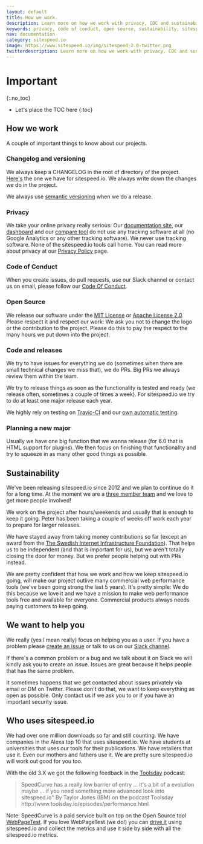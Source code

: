 ```yaml
---
layout: default
title: How we work.
description: Learn more on how we work with privacy, COC and sustainability.
keywords: privacy, code of conduct, open source, sustainability, sitespeed.io
nav: documentation
category: sitespeed.io
image: https://www.sitespeed.io/img/sitespeed-2.0-twitter.png
twitterdescription: Learn more on how we work with privacy, COC and sustainability.
---
```


# Important
{:.no_toc}

* Let's place the TOC here
{:toc}

## How we work
A couple of important things to know about our projects.

### Changelog and versioning
We always keep a CHANGELOG in the root of directory of the project. [Here's](https://github.com/sitespeedio/sitespeed.io/blob/master/CHANGELOG.md) the one we have for sitespeed.io. We always write down the changes we do in the project.

We always use [semantic versioning](http://semver.org/) when we do a release.

### Privacy
We take your online privacy really serious: Our [documentation site](https://www.sitespeed.io/), our [dashboard](https://dashboard.sitespeed.io) and our [compare tool](https://compare.sitespeed.io) do not use any tracking software at all (no Google Analytics or any other tracking software). We never use tracking software. None of the sitespeed.io tools call home. You can read more about privacy at our [Privacy Policy](../privacy-policy/) page.

### Code of Conduct
When you create issues, do pull requests, use our Slack channel or contact us on email, please follow our [Code Of Conduct](https://github.com/sitespeedio/sitespeed.io/blob/master/CODE_OF_CONDUCT.md).

### Open Source
We release our software under the [MIT License](https://github.com/sitespeedio/sitespeed.io/blob/master/LICENSE) or [Apache License 2.0](https://github.com/sitespeedio/browsertime/blob/master/LICENSE). Please respect it and respect our work: We ask you not to change the logo or the contribution to the project. Please do this to pay the respect to the many hours we put down into the project.

### Code and releases
We try to have issues for everything we do (sometimes when there are small technical changes we miss that), we do PRs. Big PRs we always review them within the team.

We try to release things as soon as the functionality is tested and ready (we release often, sometimes a couple of times a week). For sitespeed.io we try to do at least one major release each year.

We highly rely on testing on [Travic-CI](https://travis-ci.org/) and our [own automatic testing](https://www.sitespeed.io/releasing-with-confidence/).

### Planning a new major
Usually we have one big function that we wanna release (for 6.0 that is HTML support for plugins). We then focus on finishing that functionality and try to squeeze in as many other good things as possible.

## Sustainability
We've been releasing sitespeed.io since 2012 and we plan to continue do it for a long time. At the moment we are a [three member team](../aboutus/) and we love to get more people involved!

We work on the project after hours/weekends and usually that is enough to keep it going. Peter has been taking a couple of weeks off work each year to prepare for larger releases.

We have stayed away from taking money contributions so far (except an award from the [The Swedish Internet Infrastructure Foundation](https://www.iis.se/english/about-iis/)). That helps us to be independent (and that is important for us), but we aren't totally closing the door for money. But we prefer people helping out with PRs instead.

We are pretty confident that how we work and how we keep sitespeed.io going, will make our project outlive many commercial web performance tools (we've been going strong the last 5 years). It's pretty simple: We do this because we love it and we have a mission to make web performance tools free and available for everyone. Commercial products always needs paying customers to keep going.

## We want to help you
We really (yes I mean really) focus on helping you as a user. If you have a problem please [create an issue](https://github.com/sitespeedio/sitespeed.io/issues/new) or talk to us on our [Slack channel](https://sitespeedio.herokuapp.com/).

If there's a common problem or a bug and we talk about it on Slack we will kindly ask you to create an issue. Issues are great because it helps people that has the same problem.

It sometimes happens that we get contacted about issues privately via email or DM on Twitter. Please don't do that, we want to keep everything as open as possible. Only contact us if we ask you to or if you have an important security issue.

## Who uses sitespeed.io

We had over one million downloads so far and still counting. We have companies in the Alexa top 10 that uses sitespeed.io. We have students at universities that uses our tools for their publications. We have retailers that use it. Even our mothers and fathers use it. We are pretty sure sitespeed.io will work out good for you too.

With the old 3.X we got the following feedback in the [Toolsday](http://www.toolsday.io/) podcast:

<blockquote cite="http://www.toolsday.io/episodes/performance.html">
SpeedCurve has a really low barrier of entry ... it's a bit of a evolution maybe ... if you need something more advanced look into sitespeed.io"
 <span>By Taylor Jones (IBM) on the podcast Toolsday http://www.toolsday.io/episodes/performance.html</span>
</blockquote>

Note: SpeedCurve is a paid service built on top on the Open Source tool  [WebPageTest](http://www.webpagetest.org/). If you love WebPageTest (we do!) you can [drive it](../documentation/sitespeed.io/webpagetest/) using sitespeed.io and collect the metrics and use it side by side with all the sitespeed.io metrics.
